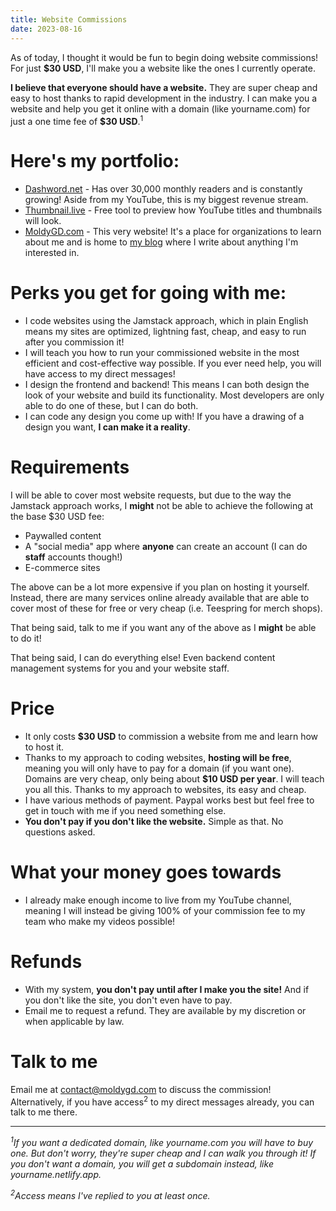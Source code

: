 ```yaml
---
title: Website Commissions
date: 2023-08-16
---
```


As of today, I thought it would be fun to begin doing website commissions! For just **$30 USD**, I'll make you a website like the ones I currently operate.

**I believe that everyone should have a website.** They are super cheap and easy to host thanks to rapid development in the industry. I can make you a website and help you get it online with a domain (like yourname.com) for just a one time fee of **$30 USD**.<sup>1</sup>

# Here's my portfolio:

- [Dashword.net](https://www.dashword.net/) - Has over 30,000 monthly readers and is constantly growing! Aside from my YouTube, this is my biggest revenue stream.
- [Thumbnail.live](https://www.thumbnail.live/) - Free tool to preview how YouTube titles and thumbnails will look.
- [MoldyGD.com](/) - This very website! It's a place for organizations to learn about me and is home to [my blog](/archive/) where I write about anything I'm interested in.

# Perks you get for going with me:

- I code websites using the Jamstack approach, which in plain English means my sites are optimized, lightning fast, cheap, and easy to run after you commission it!
- I will teach you how to run your commissioned website in the most efficient and cost-effective way possible. If you ever need help, you will have access to my direct messages!
- I design the frontend and backend! This means I can both design the look of your website and build its functionality. Most developers are only able to do one of these, but I can do both.
- I can code any design you come up with! If you have a drawing of a design you want, **I can make it a reality**.

# Requirements

I will be able to cover most website requests, but due to the way the Jamstack approach works, I **might** not be able to achieve the following at the base $30 USD fee:

- Paywalled content
- A "social media" app where **anyone** can create an account (I can do **staff** accounts though!)
- E-commerce sites

The above can be a lot more expensive if you plan on hosting it yourself. Instead, there are many services online already available that are able to cover most of these for free or very cheap (i.e. Teespring for merch shops).

That being said, talk to me if you want any of the above as I **might** be able to do it!

That being said, I can do everything else! Even backend content management systems for you and your website staff.

# Price

- It only costs **$30 USD** to commission a website from me and learn how to host it.
- Thanks to my approach to coding websites, **hosting will be free**, meaning you will only have to pay for a domain (if you want one). Domains are very cheap, only being about **$10 USD per year**. I will teach you all this. Thanks to my approach to websites, its easy and cheap.
- I have various methods of payment. Paypal works best but feel free to get in touch with me if you need something else.
- **You don't pay if you don't like the website.** Simple as that. No questions asked.

# What your money goes towards

- I already make enough income to live from my YouTube channel, meaning I will instead be giving 100% of your commission fee to my team who make my videos possible!

# Refunds

- With my system, **you don't pay until after I make you the site!** And if you don't like the site, you don't even have to pay.
- Email me to request a refund. They are available by my discretion or when applicable by law.

# Talk to me

Email me at [contact@moldygd.com](mailto:contact@moldygd.com) to discuss the commission! Alternatively, if you have access<sup>2</sup> to my direct messages already, you can talk to me there.

---

_<sup>1</sup>If you want a dedicated domain, like yourname.com you will have to buy one. But don't worry, they're super cheap and I can walk you through it! If you don't want a domain, you will get a subdomain instead, like yourname.netlify.app._

_<sup>2</sup>Access means I've replied to you at least once._